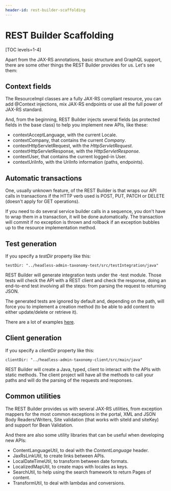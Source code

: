 ```yaml
---
header-id: rest-builder-scaffolding
---
```


# REST Builder Scaffolding

[TOC levels=1-4]

Apart from the JAX-RS annotations, basic structure and GraphQL support, there are some other things the REST Builder provides for us. Let's see them:

## Context fields

The ResourceImpl classes are a fully JAX-RS compliant resource, you can add @Context injections, mix JAX-RS endpoints or use all the full power of JAX-RS standard.

And, from the beginning, REST Builder injects several fields (as protected fields in the base class) to help you implement new APIs, like these:

* contextAcceptLanguage, with the current Locale.
* contextCompany, that contains the current _Company_.
* contextHttpServletRequest, with the _HttpServletRequest_.
* contextHttpServletResponse, with the _HttpServletResponse_.
* contextUser, that contains the current logged-in User.
* contextUriInfo, with the UriInfo information (paths, endpoints).

## Automatic transactions

One, usually unknown feature, of the REST Builder is that wraps our API calls in transactions if the HTTP verb used is POST, PUT, PATCH or DELETE (doesn't apply for GET operations). 

If you need to do several service builder calls in a sequence, you don't have to wrap them in a transaction, it will be done automatically. The transaction will commit if no exception is thrown and rollback if an exception bubbles up to the resource implementation method.

## Test generation

If you specify a _testDir_ property like this:

    testDir: "../headless-admin-taxonomy-test/src/testIntegration/java"
    
REST Builder will generate integration tests under the -test module. Those tests will check the API with a REST client and check the response, doing an end-to-end test involving all the steps: from parsing the request to returning JSON.

The generated tests are ignored by default and, depending on the path, will force you to implement a creation method (to be able to add content to either update/delete or retrieve it).

There are a lot of examples [here](https://github.com/liferay/liferay-portal/tree/master/modules/apps/headless/headless-delivery/headless-delivery-test).      

## Client generation

If you specify a _clientDir_ property like this:

    clientDir: "../headless-admin-taxonomy-client/src/main/java"
    
REST Builder will create a Java, typed, client to interact with the APIs with static methods. The client project will have all the methods to call your paths and will do the parsing of the requests and responses.

## Common utilities

The REST Builder provides us with several JAX-RS utilities, from exception mappers for the most common exceptions in the portal, XML and JSON Body Readers/Writers, Site validation (that works with siteId and siteKey) and support for Bean Validation.

And there are also some utility libraries that can be useful when developing new APIs:

* ContentLanguageUtil, to deal with the _ContentLanguage_ header.
* JaxRsLinkUtil, to create links between APIs.
* LocalDateTimeUtil, to transform between date formats.
* LocalizedMapUtil, to create maps with locales as keys.
* SearchUtil, to help using the search framework to return Pages of content.
* TransformUtil, to deal with lambdas and conversions.